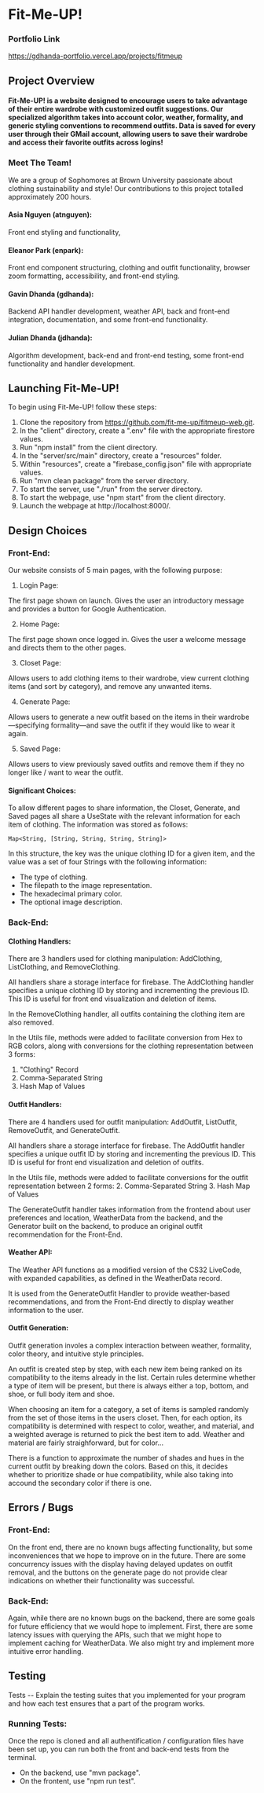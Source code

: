 # Fit-Me-UP!

### Portfolio Link
https://gdhanda-portfolio.vercel.app/projects/fitmeup

## Project Overview
#### Fit-Me-UP! is a website designed to encourage users to take advantage of their entire wardrobe with customized outfit suggestions. Our specialized algorithm takes into account color, weather, formality, and generic styling conventions to recommend outfits. Data is saved for every user through their GMail account, allowing users to save their wardrobe and access their favorite outfits across logins! 

### Meet The Team!

We are a group of Sophomores at Brown University passionate about clothing sustainability and style! Our contributions to this project totalled approximately 200 hours. 
#### Asia Nguyen (atnguyen):
Front end styling and functionality, 

#### Eleanor Park (enpark):
Front end component structuring, clothing and outfit functionality, browser zoom formatting, accessibility, and front-end styling.

#### Gavin Dhanda (gdhanda):
Backend API handler development, weather API, back and front-end integration, documentation, and some front-end functionality.

#### Julian Dhanda (jdhanda):
Algorithm development, back-end and front-end testing, some front-end functionality and handler development.

## Launching Fit-Me-UP!
To begin using Fit-Me-UP! follow these steps:

1. Clone the repository from https://github.com/fit-me-up/fitmeup-web.git.
2. In the "client" directory, create a ".env" file with the appropriate firestore values.
3. Run "npm install" from the client directory.
4. In the "server/src/main" directory, create a "resources" folder.
5. Within "resources", create a "firebase_config.json" file with appropriate values.
6. Run "mvn clean package" from the server directory.
7. To start the server, use "./run" from the server directory.
8. To start the webpage, use "npm start" from the client directory.
9. Launch the webpage at http://localhost:8000/.

## Design Choices

### Front-End:

Our website consists of 5 main pages, with the following purpose:

1. Login Page:

The first page shown on launch. Gives the user an introductory message and provides a button for Google Authentication.

2. Home Page: 

The first page shown once logged in. Gives the user a welcome message and directs them to the other pages.


3. Closet Page:

Allows users to add clothing items to their wardrobe, view current clothing items (and sort by category), and remove any unwanted items.

4. Generate Page:

Allows users to generate a new outfit based on the items in their wardrobe—specifying formality—and save the outfit if they would like to wear it again.

5. Saved Page:

Allows users to view previously saved outfits and remove them if they no longer like / want to wear the outfit.

#### Significant Choices:
To allow different pages to share information, the Closet, Generate, and Saved pages all share a UseState with the relevant information for each item of clothing. The information was stored as follows:

    Map<String, [String, String, String, String]>

In this structure, the key was the unique clothing ID for a given item, and the value was a set of four Strings with the following information:

- The type of clothing.
- The filepath to the image representation.
- The hexadecimal primary color.
- The optional image description.

### Back-End:
#### Clothing Handlers:
There are 3 handlers used for clothing manipulation: AddClothing, ListClothing, and RemoveClothing.

All handlers share a storage interface for firebase. The AddClothing handler specifies a unique clothing ID by storing and incrementing the previous ID. This ID is useful for front end visualization and deletion of items. 

In the RemoveClothing handler, all outfits containing the clothing item are also removed.

In the Utils file, methods were added to facilitate conversion from Hex to RGB colors, along with conversions for the clothing representation between 3 forms:
1. "Clothing" Record
2. Comma-Separated String
3. Hash Map of Values

#### Outfit Handlers:

There are 4 handlers used for outfit manipulation: AddOutfit, ListOutfit, RemoveOutfit, and GenerateOutfit.

All handlers share a storage interface for firebase. The AddOutfit handler specifies a unique outfit ID by storing and incrementing the previous ID. This ID is useful for front end visualization and deletion of outfits.

In the Utils file, methods were added to facilitate conversions for the outfit representation between 2 forms:
2. Comma-Separated String
3. Hash Map of Values

The GenerateOutfit handler takes information from the frontend about user preferences and location, WeatherData from the backend, and the Generator built on the backend, to produce an original outfit recommendation for the Front-End.

#### Weather API:

The Weather API functions as a modified version of the CS32 LiveCode, with expanded capabilities, as defined in the WeatherData record.

It is used from the GenerateOutfit Handler to provide weather-based recommendations, and from the Front-End directly to display weather information to the user.

#### Outfit Generation:
Outfit generation involes a complex interaction between weather, formality, color theory, and intuitive style principles.

An outfit is created step by step, with each new item being ranked on its compatibility to the items already in the list. Certain rules determine whether a type of item will be present, but there is always either a top, bottom, and shoe, or full body item and shoe.

When choosing an item for a category, a set of items is sampled randomly from the set of those items in the users closet. Then, for each option, its compatibility is determined with respect to color, weather, and material, and a weighted average is returned to pick the best item to add. Weather and material are fairly straighforward, but for color...

There is a function to approximate the number of shades and hues in the current outfit by breaking down the colors. Based on this, it decides whether to prioritize shade or hue compatibility, while also taking into accound the secondary color if there is one.

## Errors / Bugs
### Front-End:
On the front end, there are no known bugs affecting functionality, but some inconveniences that we hope to improve on in the future. There are some concurrency issues with the display having delayed updates on outfit removal, and the buttons on the generate page do not provide clear indications on whether their functionality was successful.

### Back-End:
Again, while there are no known bugs on the backend, there are some goals for future efficiency that we would hope to implement. First, there are some latency issues with querying the APIs, such that we might hope to implement caching for WeatherData. We also might try and implement more intuitive error handling.

## Testing
Tests -- Explain the testing suites that you implemented for your program and how each test ensures that a part of the program works.

### Running Tests:
Once the repo is cloned and all authentification / configuration files have been set up, you can run both the front and back-end tests from the terminal. 

- On the backend, use "mvn package".
- On the frontent, use "npm run test".
